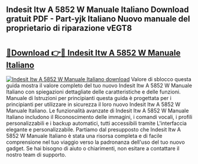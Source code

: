 ## Indesit Itw A 5852 W Manuale Italiano Download gratuit PDF - Part-yjk Italiano Nuovo manuale del proprietario di riparazione vEGT8

# <h2><a href="http://dfg59d2.blite.top/?on=Indesit+Itw+A+5852+W+Manuale+Italiano">🔗Download 👉🔴 Indesit Itw A 5852 W Manuale Italiano</a></h2>

[![Indesit Itw A 5852 W Manuale Italiano download](https://i.imgur.com/lujVjoI.png)](http://dfg59d2.blite.top/?on=Indesit+Itw+A+5852+W+Manuale+Italiano)
Valore di sblocco questa guida mostra il valore completo del tuo nuovo Indesit Itw A 5852 W Manuale Italiano con spiegazioni dettagliate delle caratteristiche e delle funzioni. Manuale di Istruzioni per principianti questa guida è progettata per i principianti per utilizzare in sicurezza il loro nuovo Indesit Itw A 5852 W Manuale Italiano. Le funzionalità avanzate di Indesit Itw A 5852 W Manuale Italiano includono il Riconoscimento delle immagini, i comandi vocali, i profili personalizzabili e i backup automatici, tutti accessibili tramite L'interfaccia elegante e personalizzabile. Partiamo dal presupposto che Indesit Itw A 5852 W Manuale Italiano è stata una risorsa completa e di facile comprensione nel tuo viaggio verso la padronanza dell'uso del tuo nuovo gadget. Se hai bisogno di aiuto o chiarimenti, non esitare a contattare il nostro team di supporto.
